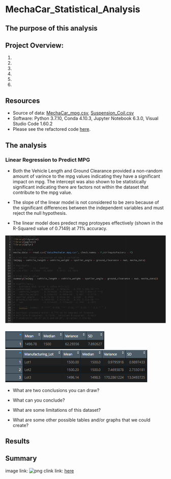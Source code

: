# MechaCar_Statistical_Analysis

## The purpose of this analysis

## Project Overview:
1. 
2. 
3. 
4. 
5. 
6. 

## Resources
- Source of data: [MechaCar_mpg.csv](https://github.com/mthalken/MechaCar_Statistical_Analysis/blob/main/data/MechaCar_mpg.csv), [Suspension_Coil.csv](https://github.com/mthalken/MechaCar_Statistical_Analysis/blob/main/data/Suspension_Coil.csv)
- Software: Python 3.7.10, Conda 4.10.3, Jupyter Notebook 6.3.0, Visual Studio Code 1.60.2
- Please see the refactored code [here]().

## The analysis
### Linear Regression to Predict MPG

- Both the Vehicle Length and Ground Clearance provided a non-random amount of varince to the mpg values indicating they have a significant impact on mpg. The intercept was also shown to be statistically significant indicating there are factors not within the dataset that contribute to the mpg value. 

- The slope of the linear model is not considered to be zero because of the significant differences between the independent variables and must reject the null hypothesis.

- The linear model does predect mpg protoypes effectively (shown in the R-Squared value of 0.7149) at 71% accuracy. 

![png](https://github.com/mthalken/MechaCar_Statistical_Analysis/blob/main/images/Linear%20Regression%20to%20Predict%20MPG.png)

###


![png](https://github.com/mthalken/MechaCar_Statistical_Analysis/blob/main/images/Total%20Summary.png)
![png](https://github.com/mthalken/MechaCar_Statistical_Analysis/blob/main/images/Lot%20Summary.png)


- What are two conclusions you can draw?

- What can you conclude?

- What are some limitations of this dataset?

- What are some other possible tables and/or graphs that we could create?
## Results 
## Summary




image link: ![png](link)
clink link: [here](link)
